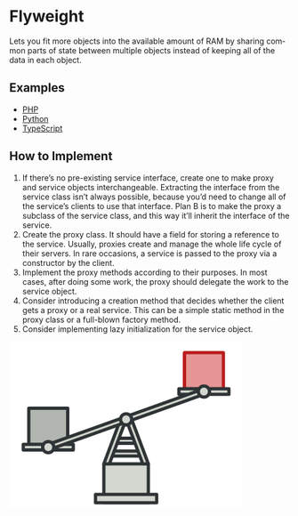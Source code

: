 # Flyweight

Lets you fit more objects into the avail­able amount of RAM by sharing com­mon parts of state between mul­ti­ple objects instead of keep­ing all of the data in each object.

## Examples

* [PHP](php)
* [Python](python)
* [TypeScript](typescript)

## How to Implement

1. If there’s no pre-exist­ing ser­vice inter­face, cre­ate one to make proxy and ser­vice objects inter­change­able. Extract­ing the inter­face from the ser­vice class isn’t always pos­si­ble, because you’d need to change all of the ser­vice’s clients to use that inter­face. Plan B is to make the proxy a sub­class of the ser­vice class, and this way it’ll inherit the inter­face of the service.
2. Cre­ate the proxy class. It should have a field for stor­ing a reference to the ser­vice. Usu­al­ly, prox­ies cre­ate and man­age the whole life cycle of their servers. In rare occasions, a ser­vice is passed to the proxy via a constructor by the client.
3. Implement the proxy meth­ods accord­ing to their pur­pos­es. In most cases, after doing some work, the proxy should del­e­gate the work to the ser­vice object.
4. Con­sid­er intro­duc­ing a creation method that decides whether the client gets a proxy or a real ser­vice. This can be a sim­ple sta­t­ic method in the proxy class or a full-blown fac­to­ry method.
5. Con­sid­er implementing lazy initialization for the ser­vice object.

![Flyweight](/images/flyweight.png)
